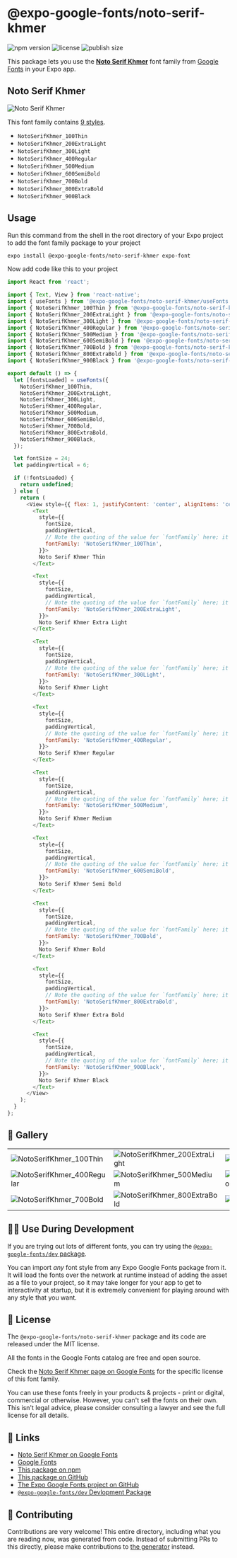 # @expo-google-fonts/noto-serif-khmer

![npm version](https://flat.badgen.net/npm/v/@expo-google-fonts/noto-serif-khmer)
![license](https://flat.badgen.net/github/license/expo/google-fonts)
![publish size](https://flat.badgen.net/packagephobia/install/@expo-google-fonts/noto-serif-khmer)

This package lets you use the [**Noto Serif Khmer**](https://fonts.google.com/specimen/Noto+Serif+Khmer) font family from [Google Fonts](https://fonts.google.com/) in your Expo app.

## Noto Serif Khmer

![Noto Serif Khmer](./font-family.png)

This font family contains [9 styles](#-gallery).

- `NotoSerifKhmer_100Thin`
- `NotoSerifKhmer_200ExtraLight`
- `NotoSerifKhmer_300Light`
- `NotoSerifKhmer_400Regular`
- `NotoSerifKhmer_500Medium`
- `NotoSerifKhmer_600SemiBold`
- `NotoSerifKhmer_700Bold`
- `NotoSerifKhmer_800ExtraBold`
- `NotoSerifKhmer_900Black`

## Usage

Run this command from the shell in the root directory of your Expo project to add the font family package to your project
```sh
expo install @expo-google-fonts/noto-serif-khmer expo-font
```

Now add code like this to your project
```js
import React from 'react';

import { Text, View } from 'react-native';
import { useFonts } from '@expo-google-fonts/noto-serif-khmer/useFonts';
import { NotoSerifKhmer_100Thin } from '@expo-google-fonts/noto-serif-khmer/100Thin';
import { NotoSerifKhmer_200ExtraLight } from '@expo-google-fonts/noto-serif-khmer/200ExtraLight';
import { NotoSerifKhmer_300Light } from '@expo-google-fonts/noto-serif-khmer/300Light';
import { NotoSerifKhmer_400Regular } from '@expo-google-fonts/noto-serif-khmer/400Regular';
import { NotoSerifKhmer_500Medium } from '@expo-google-fonts/noto-serif-khmer/500Medium';
import { NotoSerifKhmer_600SemiBold } from '@expo-google-fonts/noto-serif-khmer/600SemiBold';
import { NotoSerifKhmer_700Bold } from '@expo-google-fonts/noto-serif-khmer/700Bold';
import { NotoSerifKhmer_800ExtraBold } from '@expo-google-fonts/noto-serif-khmer/800ExtraBold';
import { NotoSerifKhmer_900Black } from '@expo-google-fonts/noto-serif-khmer/900Black';

export default () => {
  let [fontsLoaded] = useFonts({
    NotoSerifKhmer_100Thin,
    NotoSerifKhmer_200ExtraLight,
    NotoSerifKhmer_300Light,
    NotoSerifKhmer_400Regular,
    NotoSerifKhmer_500Medium,
    NotoSerifKhmer_600SemiBold,
    NotoSerifKhmer_700Bold,
    NotoSerifKhmer_800ExtraBold,
    NotoSerifKhmer_900Black,
  });

  let fontSize = 24;
  let paddingVertical = 6;

  if (!fontsLoaded) {
    return undefined;
  } else {
    return (
      <View style={{ flex: 1, justifyContent: 'center', alignItems: 'center' }}>
        <Text
          style={{
            fontSize,
            paddingVertical,
            // Note the quoting of the value for `fontFamily` here; it expects a string!
            fontFamily: 'NotoSerifKhmer_100Thin',
          }}>
          Noto Serif Khmer Thin
        </Text>

        <Text
          style={{
            fontSize,
            paddingVertical,
            // Note the quoting of the value for `fontFamily` here; it expects a string!
            fontFamily: 'NotoSerifKhmer_200ExtraLight',
          }}>
          Noto Serif Khmer Extra Light
        </Text>

        <Text
          style={{
            fontSize,
            paddingVertical,
            // Note the quoting of the value for `fontFamily` here; it expects a string!
            fontFamily: 'NotoSerifKhmer_300Light',
          }}>
          Noto Serif Khmer Light
        </Text>

        <Text
          style={{
            fontSize,
            paddingVertical,
            // Note the quoting of the value for `fontFamily` here; it expects a string!
            fontFamily: 'NotoSerifKhmer_400Regular',
          }}>
          Noto Serif Khmer Regular
        </Text>

        <Text
          style={{
            fontSize,
            paddingVertical,
            // Note the quoting of the value for `fontFamily` here; it expects a string!
            fontFamily: 'NotoSerifKhmer_500Medium',
          }}>
          Noto Serif Khmer Medium
        </Text>

        <Text
          style={{
            fontSize,
            paddingVertical,
            // Note the quoting of the value for `fontFamily` here; it expects a string!
            fontFamily: 'NotoSerifKhmer_600SemiBold',
          }}>
          Noto Serif Khmer Semi Bold
        </Text>

        <Text
          style={{
            fontSize,
            paddingVertical,
            // Note the quoting of the value for `fontFamily` here; it expects a string!
            fontFamily: 'NotoSerifKhmer_700Bold',
          }}>
          Noto Serif Khmer Bold
        </Text>

        <Text
          style={{
            fontSize,
            paddingVertical,
            // Note the quoting of the value for `fontFamily` here; it expects a string!
            fontFamily: 'NotoSerifKhmer_800ExtraBold',
          }}>
          Noto Serif Khmer Extra Bold
        </Text>

        <Text
          style={{
            fontSize,
            paddingVertical,
            // Note the quoting of the value for `fontFamily` here; it expects a string!
            fontFamily: 'NotoSerifKhmer_900Black',
          }}>
          Noto Serif Khmer Black
        </Text>
      </View>
    );
  }
};

```

## 🔡 Gallery


||||
|-|-|-|
|![NotoSerifKhmer_100Thin](./NotoSerifKhmer_100Thin.ttf.png)|![NotoSerifKhmer_200ExtraLight](./NotoSerifKhmer_200ExtraLight.ttf.png)|![NotoSerifKhmer_300Light](./NotoSerifKhmer_300Light.ttf.png)||
|![NotoSerifKhmer_400Regular](./NotoSerifKhmer_400Regular.ttf.png)|![NotoSerifKhmer_500Medium](./NotoSerifKhmer_500Medium.ttf.png)|![NotoSerifKhmer_600SemiBold](./NotoSerifKhmer_600SemiBold.ttf.png)||
|![NotoSerifKhmer_700Bold](./NotoSerifKhmer_700Bold.ttf.png)|![NotoSerifKhmer_800ExtraBold](./NotoSerifKhmer_800ExtraBold.ttf.png)|![NotoSerifKhmer_900Black](./NotoSerifKhmer_900Black.ttf.png)||


## 👩‍💻 Use During Development

If you are trying out lots of different fonts, you can try using the [`@expo-google-fonts/dev` package](https://github.com/expo/google-fonts/tree/master/font-packages/dev#readme).

You can import *any* font style from any Expo Google Fonts package from it. It will load the fonts
over the network at runtime instead of adding the asset as a file to your project, so it may take longer
for your app to get to interactivity at startup, but it is extremely convenient
for playing around with any style that you want.

## 📖 License

The `@expo-google-fonts/noto-serif-khmer` package and its code are released under the MIT license.

All the fonts in the Google Fonts catalog are free and open source.

Check the [Noto Serif Khmer page on Google Fonts](https://fonts.google.com/specimen/Noto+Serif+Khmer) for the specific license of this font family.

You can use these fonts freely in your products & projects - print or digital, commercial or otherwise. However, you can't sell the fonts on their own. This isn't legal advice, please consider consulting a lawyer and see the full license for all details.

## 🔗 Links

- [Noto Serif Khmer on Google Fonts](https://fonts.google.com/specimen/Noto+Serif+Khmer)
- [Google Fonts](https://fonts.google.com/)
- [This package on npm](https://www.npmjs.com/package/@expo-google-fonts/noto-serif-khmer)
- [This package on GitHub](https://github.com/expo/google-fonts/tree/master/font-packages/noto-serif-khmer)
- [The Expo Google Fonts project on GitHub](https://github.com/expo/google-fonts)
- [`@expo-google-fonts/dev` Devlopment Package](https://github.com/expo/google-fonts/tree/master/font-packages/dev)

## 🤝 Contributing

Contributions are very welcome! This entire directory, including what you are reading now, was generated from code. Instead of submitting PRs to this directly, please make contributions to [the generator](https://github.com/expo/google-fonts/tree/master/packages/generator) instead.
